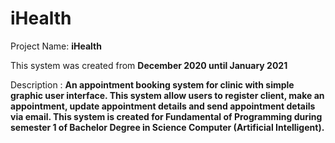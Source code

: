 # iHealth
Project Name: **iHealth**

This system was created from **December 2020 until January 2021**

Description : **An appointment booking system for clinic with simple graphic user interface. This system allow users to register client, make an appointment, update appointment details and send appointment details via email. This system is created for Fundamental of Programming during semester 1 of Bachelor Degree in Science Computer (Artificial Intelligent).**
